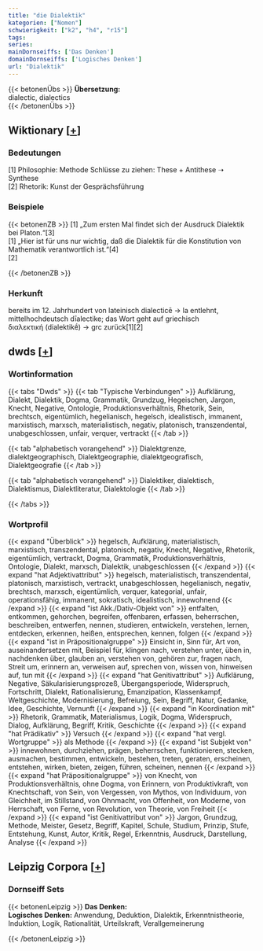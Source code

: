 ```yaml
---
title: "die Dialektik"
kategorien: ["Nomen"]
schwierigkeit: ["k2", "h4", "r15"]
tags:
series:
mainDornseiffs: ['Das Denken']
domainDornseiffs: ['Logisches Denken']
url: "Dialektik"
---
```


{{< betonenÜbs >}}
**Übersetzung:**  
dialectic, dialectics  
{{< /betonenÜbs >}}

## Wiktionary [[+](https://de.wiktionary.org/wiki/Dialektik)]

### Bedeutungen
[1] Philosophie: Methode Schlüsse zu ziehen: These + Antithese ➝ Synthese  
[2] Rhetorik: Kunst der Gesprächsführung  

### Beispiele
{{< betonenZB >}}
[1] „Zum ersten Mal findet sich der Ausdruck Dialektik bei Platon.“[3]  
[1] „Hier ist für uns nur wichtig, daß die Dialektik für die Konstitution von Mathematik verantwortlich ist.“[4]  
[2]  

{{< /betonenZB >}}
### Herkunft
bereits im 12. Jahrhundert von lateinisch dialecticē → la entlehnt, mittelhochdeutsch dīalectike; das Wort geht auf griechisch διαλεκτική (dialektikḗ) → grc zurück[1][2]  



## dwds [[+](https://www.dwds.de/wb/Dialektik)]

### Wortinformation
{{< tabs "Dwds" >}}
{{< tab "Typische Verbindungen" >}}
Aufklärung, Dialekt, Dialektik, Dogma, Grammatik, Grundzug, Hegeischen, Jargon, Knecht, Negative, Ontologie, Produktionsverhältnis, Rhetorik, Sein, brechtsch, eigentümlich, hegelianisch, hegelsch, idealistisch, immanent, marxistisch, marxsch, materialistisch, negativ, platonisch, transzendental, unabgeschlossen, unfair, verquer, vertrackt
{{< /tab >}}

{{< tab "alphabetisch vorangehend" >}}
Dialektgrenze, dialektgeographisch, Dialektgeographie, dialektgeografisch, Dialektgeografie
{{< /tab >}}

{{< tab "alphabetisch vorangehend" >}}
Dialektiker, dialektisch, Dialektismus, Dialektliteratur, Dialektologie
{{< /tab >}}

{{< /tabs >}}

### Wortprofil
{{< expand "Überblick" >}} hegelsch, Aufklärung, materialistisch, marxistisch, transzendental, platonisch, negativ, Knecht, Negative, Rhetorik, eigentümlich, vertrackt, Dogma, Grammatik, Produktionsverhältnis, Ontologie, Dialekt, marxsch, Dialektik, unabgeschlossen {{< /expand >}}
{{< expand "hat Adjektivattribut" >}} hegelsch, materialistisch, transzendental, platonisch, marxistisch, vertrackt, unabgeschlossen, hegelianisch, negativ, brechtsch, marxsch, eigentümlich, verquer, kategorial, unfair, operationsfähig, immanent, sokratisch, idealistisch, innewohnend {{< /expand >}}
{{< expand "ist Akk./Dativ-Objekt von" >}} entfalten, entkommen, gehorchen, begreifen, offenbaren, erfassen, beherrschen, beschreiben, entwerfen, nennen, studieren, entwickeln, verstehen, lernen, entdecken, erkennen, heißen, entsprechen, kennen, folgen {{< /expand >}}
{{< expand "ist in Präpositionalgruppe" >}} Einsicht in, Sinn für, Art von, auseinandersetzen mit, Beispiel für, klingen nach, verstehen unter, üben in, nachdenken über, glauben an, verstehen von, gehören zur, fragen nach, Streit um, erinnern an, verweisen auf, sprechen von, wissen von, hinweisen auf, tun mit {{< /expand >}}
{{< expand "hat Genitivattribut" >}} Aufklärung, Negative, Säkularisierungsprozeß, Übergangsperiode, Widerspruch, Fortschritt, Dialekt, Rationalisierung, Emanzipation, Klassenkampf, Weltgeschichte, Modernisierung, Befreiung, Sein, Begriff, Natur, Gedanke, Idee, Geschichte, Vernunft {{< /expand >}}
{{< expand "in Koordination mit" >}} Rhetorik, Grammatik, Materialismus, Logik, Dogma, Widerspruch, Dialog, Aufklärung, Begriff, Kritik, Geschichte {{< /expand >}}
{{< expand "hat Prädikativ" >}} Versuch {{< /expand >}}
{{< expand "hat vergl. Wortgruppe" >}} als Methode {{< /expand >}}
{{< expand "ist Subjekt von" >}} innewohnen, durchziehen, prägen, beherrschen, funktionieren, stecken, ausmachen, bestimmen, entwickeln, bestehen, treten, geraten, erscheinen, entstehen, wirken, bieten, zeigen, führen, scheinen, nennen {{< /expand >}}
{{< expand "hat Präpositionalgruppe" >}} von Knecht, von Produktionsverhältnis, ohne Dogma, von Erinnern, von Produktivkraft, von Knechtschaft, von Sein, von Vergessen, von Mythos, von Individuum, von Gleichheit, im Stillstand, von Ohnmacht, von Offenheit, von Moderne, von Herrschaft, von Ferne, von Revolution, von Theorie, von Freiheit {{< /expand >}}
{{< expand "ist Genitivattribut von" >}} Jargon, Grundzug, Methode, Meister, Gesetz, Begriff, Kapitel, Schule, Studium, Prinzip, Stufe, Entstehung, Kunst, Autor, Kritik, Regel, Erkenntnis, Ausdruck, Darstellung, Analyse {{< /expand >}}

## Leipzig Corpora [[+](https://corpora.uni-leipzig.de/en/res?word=Dialektik&corpusId=deu_newscrawl-public_2018)]

### Dornseiff Sets
{{< betonenLeipzig >}}
**Das Denken:**  
**Logisches Denken:** Anwendung, Deduktion, Dialektik, Erkenntnistheorie, Induktion, Logik, Rationalität, Urteilskraft, Verallgemeinerung  

{{< /betonenLeipzig >}}
